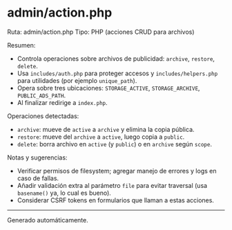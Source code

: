 # admin/action.php

Ruta: admin/action.php
Tipo: PHP (acciones CRUD para archivos)

Resumen:

- Controla operaciones sobre archivos de publicidad: `archive`, `restore`, `delete`.
- Usa `includes/auth.php` para proteger accesos y `includes/helpers.php` para utilidades (por ejemplo `unique_path`).
- Opera sobre tres ubicaciones: `STORAGE_ACTIVE`, `STORAGE_ARCHIVE`, `PUBLIC_ADS_PATH`.
- Al finalizar redirige a `index.php`.

Operaciones detectadas:

- `archive`: mueve de `active` a `archive` y elimina la copia pública.
- `restore`: mueve del `archive` a `active`, luego copia a `public`.
- `delete`: borra archivo en `active` (y `public`) o en `archive` según `scope`.

Notas y sugerencias:

- Verificar permisos de filesystem; agregar manejo de errores y logs en caso de fallas.
- Añadir validación extra al parámetro `file` para evitar traversal (usa `basename()` ya, lo cual es bueno).
- Considerar CSRF tokens en formularios que llaman a estas acciones.

---

Generado automáticamente.
